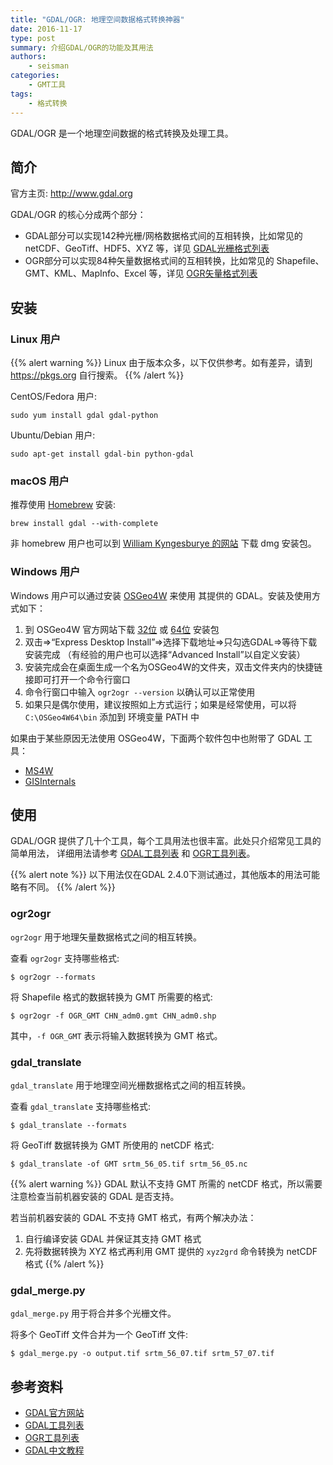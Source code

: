 ```yaml
---
title: "GDAL/OGR: 地理空间数据格式转换神器"
date: 2016-11-17
type: post
summary: 介绍GDAL/OGR的功能及其用法
authors:
    - seisman
categories:
    - GMT工具
tags:
    - 格式转换
---
```


GDAL/OGR 是一个地理空间数据的格式转换及处理工具。

## 简介

官方主页: http://www.gdal.org

GDAL/OGR 的核心分成两个部分：

-   GDAL部分可以实现142种光栅/网格数据格式间的互相转换，比如常见的
    netCDF、GeoTiff、HDF5、XYZ 等，详见 [GDAL光栅格式列表](http://www.gdal.org/formats_list.html)
-   OGR部分可以实现84种矢量数据格式间的互相转换，比如常见的
    Shapefile、GMT、KML、MapInfo、Excel 等，详见 [OGR矢量格式列表](http://www.gdal.org/ogr_formats.html)

## 安装

### Linux 用户

{{% alert warning %}}
Linux 由于版本众多，以下仅供参考。如有差异，请到 https://pkgs.org 自行搜索。
{{% /alert %}}

CentOS/Fedora 用户:

    sudo yum install gdal gdal-python

Ubuntu/Debian 用户:

    sudo apt-get install gdal-bin python-gdal

### macOS 用户

推荐使用 [Homebrew](http://brew.sh/) 安装:

    brew install gdal --with-complete

非 homebrew 用户也可以到 [William Kyngesburye 的网站](http://www.kyngchaos.com/software/frameworks)
下载 dmg 安装包。

### Windows 用户

Windows 用户可以通过安装 [OSGeo4W](https://trac.osgeo.org/osgeo4w/) 来使用
其提供的 GDAL。安装及使用方式如下：

1.  到 OSGeo4W 官方网站下载 [32位](http://download.osgeo.org/osgeo4w/osgeo4w-setup-x86.exe)
    或 [64位](http://download.osgeo.org/osgeo4w/osgeo4w-setup-x86_64.exe) 安装包
2.  双击=>“Express Desktop Install”=>选择下载地址=>只勾选GDAL=>等待下载安装完成
   （有经验的用户也可以选择“Advanced Install”以自定义安装）
3.  安装完成会在桌面生成一个名为OSGeo4W的文件夹，双击文件夹内的快捷链接即可打开一个命令行窗口
4.  命令行窗口中输入 `ogr2ogr --version` 以确认可以正常使用
5.  如果只是偶尔使用，建议按照如上方式运行；如果是经常使用，可以将 `C:\OSGeo4W64\bin`
    添加到 环境变量 PATH 中

如果由于某些原因无法使用 OSGeo4W，下面两个软件包中也附带了 GDAL 工具：

- [MS4W](http://www.ms4w.com/)
- [GISInternals](http://www.gisinternals.com/)

## 使用

GDAL/OGR 提供了几十个工具，每个工具用法也很丰富。此处只介绍常见工具的简单用法，
详细用法请参考 [GDAL工具列表](http://www.gdal.org/gdal_utilities.html) 和
[OGR工具列表](http://www.gdal.org/ogr_utilities.html)。

{{% alert note %}}
以下用法仅在GDAL 2.4.0下测试通过，其他版本的用法可能略有不同。
{{% /alert %}}

### ogr2ogr

`ogr2ogr` 用于地理矢量数据格式之间的相互转换。

查看 `ogr2ogr` 支持哪些格式:

    $ ogr2ogr --formats

将 Shapefile 格式的数据转换为 GMT 所需要的格式:

    $ ogr2ogr -f OGR_GMT CHN_adm0.gmt CHN_adm0.shp

其中，`-f OGR_GMT` 表示将输入数据转换为 GMT 格式。

### gdal_translate

`gdal_translate` 用于地理空间光栅数据格式之间的相互转换。

查看 `gdal_translate` 支持哪些格式:

    $ gdal_translate --formats

将 GeoTiff 数据转换为 GMT 所使用的 netCDF 格式:

    $ gdal_translate -of GMT srtm_56_05.tif srtm_56_05.nc

{{% alert warning %}}
GDAL 默认不支持 GMT 所需的 netCDF 格式，所以需要注意检查当前机器安装的 GDAL 是否支持。

若当前机器安装的 GDAL 不支持 GMT 格式，有两个解决办法：

1. 自行编译安装 GDAL 并保证其支持 GMT 格式
2. 先将数据转换为 XYZ 格式再利用 GMT 提供的 `xyz2grd` 命令转换为 netCDF 格式
{{% /alert %}}

### gdal_merge.py

`gdal_merge.py` 用于将合并多个光栅文件。

将多个 GeoTiff 文件合并为一个 GeoTiff 文件:

    $ gdal_merge.py -o output.tif srtm_56_07.tif srtm_57_07.tif

## 参考资料

- [GDAL官方网站](http://www.gdal.org/)
- [GDAL工具列表](http://www.gdal.org/gdal_utilities.html)
- [OGR工具列表](http://www.gdal.org/ogr_utilities.html)
- [GDAL中文教程](http://headfirst-gdal.readthedocs.io/en/latest/index.html)
